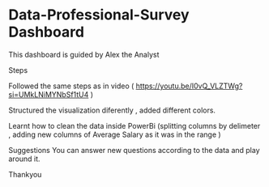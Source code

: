 # Data-Professional-Survey Dashboard

This dashboard is guided by Alex the Analyst

Steps

Followed the same steps as in video ( https://youtu.be/I0vQ_VLZTWg?si=UMkLNiMYNbSf1tU4 )

Structured the visualization diferently , added different colors.

Learnt how to clean the data inside PowerBi (splitting columns by delimeter , adding new columns of Average Salary as it was in the range )

Suggestions 
You can answer new questions according to the data and play around it.


Thankyou 

